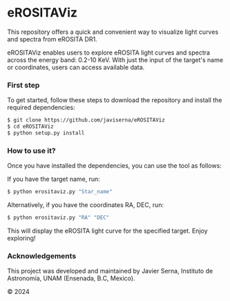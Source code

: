 # eROSITAViz
This repository offers a quick and convenient way to visualize light curves and spectra from eROSITA DR1.

eROSITAViz enables users to explore eROSITA light curves and spectra across the energy band: 0.2-10 KeV. With just the input of the target's name or coordinates, users can access available data.

### First step
To get started, follow these steps to download the repository and install the required dependencies:

```zsh
$ git clone https://github.com/javiserna/eROSITAViz
$ cd eROSITAViz
$ python setup.py install
```
### How to use it?
Once you have installed the dependencies, you can use the tool as follows:

If you have the target name, run:

```zsh
$ python erositaviz.py "Star_name"
```
Alternatively, if you have the coordinates RA, DEC, run:

```zsh
$ python erositaviz.py "RA" "DEC"
```

This will display the eROSITA light curve for the specified target. Enjoy exploring!

### Acknowledgements
This project was developed and maintained by Javier Serna, Instituto de Astronomía, UNAM (Ensenada, B.C, Mexico).

© 2024
